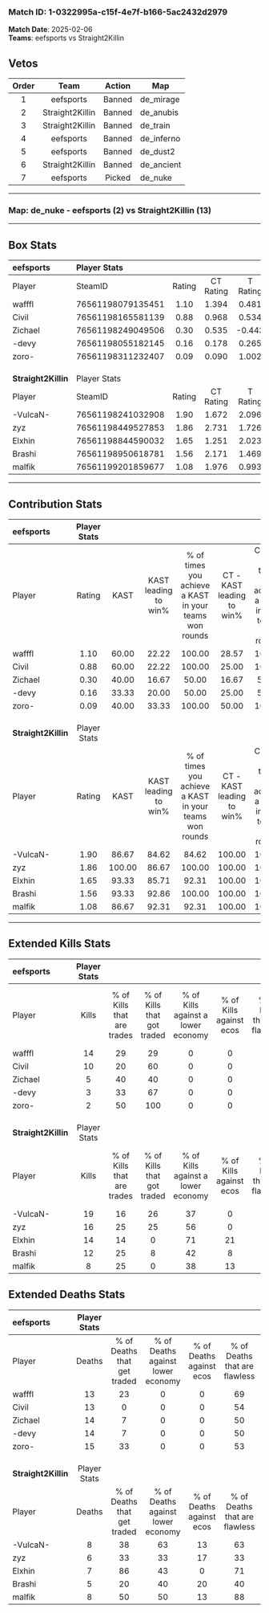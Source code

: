 ### Match ID: 1-0322995a-c15f-4e7f-b166-5ac2432d2979  
**Match Date**: 2025-02-06  
**Teams**: eefsports vs Straight2Killin  

## Vetos  

| Order | Team | Action | Map |
| :---: | :--: | :----: | --- |
| 1 | eefsports | Banned | de_mirage |
| 2 | Straight2Killin | Banned | de_anubis |
| 3 | Straight2Killin | Banned | de_train |
| 4 | eefsports | Banned | de_inferno |
| 5 | eefsports | Banned | de_dust2 |
| 6 | Straight2Killin | Banned | de_ancient |
| 7 | eefsports | Picked | de_nuke |

---  

### **Map**: de_nuke - eefsports (2) vs Straight2Killin (13)  
---  

## Box Stats  

| **eefsports**       | Player Stats      |        |           |          |        |       |       |         |        |      |     |
| :- | :- | :-: | :-: | :-: | :-: | :-: | :-: | :-: | :-: | :-: | :-: |
| Player              | SteamID           | Rating | CT Rating | T Rating |  KAST  |  ADR  | Kills | Assists | Deaths | K/D  | HS% |
| wafffl              | 76561198079135451 |  1.10  |   1.394   |  0.481   | 60.00  | 77.3  |  14   |    2    |   13   | 1.08 | 42  |
| Civil               | 76561198165581139 |  0.88  |   0.968   |  0.534   | 60.00  | 81.4  |  10   |    1    |   13   | 0.77 | 40  |
| Zichael             | 76561198249049506 |  0.30  |   0.535   |  -0.443  | 40.00  | 47.9  |   5   |    1    |   14   | 0.36 | 20  |
| -devy               | 76561198055182145 |  0.16  |   0.178   |  0.265   | 33.33  | 51.5  |   3   |    2    |   14   | 0.21 |  0  |
| zoro-               | 76561198311232407 |  0.09  |   0.090   |  1.002   | 40.00  | 39.3  |   2   |    5    |   15   | 0.13 | 50  |
|                     |                   |        |           |          |        |       |       |         |        |      |     |
|                     |                   |        |           |          |        |       |       |         |        |      |     |
|                     |                   |        |           |          |        |       |       |         |        |      |     |
| **Straight2Killin** | Player Stats      |        |           |          |        |       |       |         |        |      |     |
| Player              | SteamID           | Rating | CT Rating | T Rating |  KAST  |  ADR  | Kills | Assists | Deaths | K/D  | HS% |
| -VulcaN-            | 76561198241032908 |  1.90  |   1.672   |  2.096   | 86.67  | 120.7 |  19   |    2    |   8    | 2.38 | 52  |
| zyz                 | 76561198449527853 |  1.86  |   2.731   |  1.726   | 100.00 | 105.0 |  16   |    3    |   6    | 2.67 | 43  |
| Elxhin              | 76561198844590032 |  1.65  |   1.251   |  2.023   | 93.33  | 102.0 |  14   |    4    |   7    | 2.00 | 50  |
| Brashi              | 76561198950618781 |  1.56  |   2.171   |  1.469   | 93.33  | 85.3  |  12   |    4    |   5    | 2.40 | 58  |
| malfik              | 76561199201859677 |  1.08  |   1.976   |  0.993   | 86.67  | 60.1  |   8   |    3    |   8    | 1.00 | 50  |
---  

## Contribution Stats  

| **eefsports**       | Player Stats |        |                      |                                                        |                           |                                                             |                          |                                                            |
| :- | :-: | :-: | :-: | :-: | :-: | :-: | :-: | :-: |
| Player              |    Rating    |  KAST  | KAST leading to win% | % of times you achieve a KAST in your teams won rounds | CT - KAST leading to win% | CT - % of times you achieve a KAST in your teams won rounds | T - KAST leading to win% | T - % of times you achieve a KAST in your teams won rounds |
| wafffl              |     1.10     | 60.00  |        22.22         |                         100.00                         |           28.57           |                           100.00                            |           0.00           |                            0.00                            |
| Civil               |     0.88     | 60.00  |        22.22         |                         100.00                         |           25.00           |                           100.00                            |           0.00           |                            0.00                            |
| Zichael             |     0.30     | 40.00  |        16.67         |                         50.00                          |           16.67           |                            50.00                            |           0.00           |                            0.00                            |
| -devy               |     0.16     | 33.33  |        20.00         |                         50.00                          |           25.00           |                            50.00                            |           0.00           |                            0.00                            |
| zoro-               |     0.09     | 40.00  |        33.33         |                         100.00                         |           50.00           |                           100.00                            |           0.00           |                            0.00                            |
|                     |              |        |                      |                                                        |                           |                                                             |                          |                                                            |
|                     |              |        |                      |                                                        |                           |                                                             |                          |                                                            |
|                     |              |        |                      |                                                        |                           |                                                             |                          |                                                            |
| **Straight2Killin** | Player Stats |        |                      |                                                        |                           |                                                             |                          |                                                            |
| Player              |    Rating    |  KAST  | KAST leading to win% | % of times you achieve a KAST in your teams won rounds | CT - KAST leading to win% | CT - % of times you achieve a KAST in your teams won rounds | T - KAST leading to win% | T - % of times you achieve a KAST in your teams won rounds |
| -VulcaN-            |     1.90     | 86.67  |        84.62         |                         84.62                          |          100.00           |                           100.00                            |          80.00           |                           80.00                            |
| zyz                 |     1.86     | 100.00 |        86.67         |                         100.00                         |          100.00           |                           100.00                            |          83.33           |                           100.00                           |
| Elxhin              |     1.65     | 93.33  |        85.71         |                         92.31                          |          100.00           |                           100.00                            |          81.82           |                           90.00                            |
| Brashi              |     1.56     | 93.33  |        92.86         |                         100.00                         |          100.00           |                           100.00                            |          90.91           |                           100.00                           |
| malfik              |     1.08     | 86.67  |        92.31         |                         92.31                          |          100.00           |                           100.00                            |          90.00           |                           90.00                            |
---  

## Extended Kills Stats  

| **eefsports**       | Player Stats |                            |                            |                                    |                         |                              |                                 |                                       |                    |           |
| :- | :-: | :-: | :-: | :-: | :-: | :-: | :-: | :-: | :-: | :-: |
| Player              |    Kills     | % of Kills that are trades | % of Kills that got traded | % of Kills against a lower economy | % of Kills against ecos | % of Kills that are flawless | % of Kills that are close duels | % of Kills that are assisted by flash | Pistol Round Kills | AWP Kills |
| wafffl              |      14      |             29             |             29             |                 0                  |            0            |              57              |                0                |                   0                   |         2          |     0     |
| Civil               |      10      |             20             |             60             |                 0                  |            0            |              60              |                0                |                   0                   |         1          |     0     |
| Zichael             |      5       |             40             |             40             |                 0                  |            0            |              80              |                0                |                   0                   |         0          |     0     |
| -devy               |      3       |             33             |             67             |                 0                  |            0            |              33              |                0                |                   0                   |         0          |     0     |
| zoro-               |      2       |             50             |            100             |                 0                  |            0            |              50              |                0                |                   0                   |         0          |     0     |
|                     |              |                            |                            |                                    |                         |                              |                                 |                                       |                    |           |
|                     |              |                            |                            |                                    |                         |                              |                                 |                                       |                    |           |
|                     |              |                            |                            |                                    |                         |                              |                                 |                                       |                    |           |
| **Straight2Killin** | Player Stats |                            |                            |                                    |                         |                              |                                 |                                       |                    |           |
| Player              |    Kills     | % of Kills that are trades | % of Kills that got traded | % of Kills against a lower economy | % of Kills against ecos | % of Kills that are flawless | % of Kills that are close duels | % of Kills that are assisted by flash | Pistol Round Kills | AWP Kills |
| -VulcaN-            |      19      |             16             |             26             |                 37                 |            0            |              63              |               16                |                   0                   |         3          |     0     |
| zyz                 |      16      |             25             |             25             |                 56                 |            0            |              50              |               13                |                   0                   |         1          |     0     |
| Elxhin              |      14      |             14             |             0              |                 71                 |           21            |              57              |               14                |                   0                   |         0          |     0     |
| Brashi              |      12      |             25             |             8              |                 42                 |            8            |              42              |                8                |                   0                   |         2          |     0     |
| malfik              |      8       |             25             |             0              |                 38                 |           13            |              63              |               25                |                  13                   |         4          |     0     |
## Extended Deaths Stats  

| **eefsports**       | Player Stats |                             |                                   |                          |                               |                            |                           |               |
| :- | :-: | :-: | :-: | :-: | :-: | :-: | :-: | :-: |
| Player              |    Deaths    | % of Deaths that get traded | % of Deaths against lower economy | % of Deaths against ecos | % of Deaths that are flawless | % of Deaths that are close | % of Deaths while blinded | Deaths to AWP |
| wafffl              |      13      |             23              |                 0                 |            0             |              69               |             15             |             0             |       0       |
| Civil               |      13      |              0              |                 0                 |            0             |              54               |             15             |             0             |       0       |
| Zichael             |      14      |              7              |                 0                 |            0             |              50               |             7              |             7             |       0       |
| -devy               |      14      |              7              |                 0                 |            0             |              50               |             21             |             0             |       0       |
| zoro-               |      15      |             33              |                 0                 |            0             |              53               |             13             |             0             |       0       |
|                     |              |                             |                                   |                          |                               |                            |                           |               |
|                     |              |                             |                                   |                          |                               |                            |                           |               |
|                     |              |                             |                                   |                          |                               |                            |                           |               |
| **Straight2Killin** | Player Stats |                             |                                   |                          |                               |                            |                           |               |
| Player              |    Deaths    | % of Deaths that get traded | % of Deaths against lower economy | % of Deaths against ecos | % of Deaths that are flawless | % of Deaths that are close | % of Deaths while blinded | Deaths to AWP |
| -VulcaN-            |      8       |             38              |                63                 |            13            |              63               |             0              |             0             |       0       |
| zyz                 |      6       |             33              |                33                 |            17            |              33               |             0              |             0             |       0       |
| Elxhin              |      7       |             86              |                43                 |            0             |              71               |             0              |             0             |       0       |
| Brashi              |      5       |             20              |                40                 |            20            |              40               |             0              |             0             |       0       |
| malfik              |      8       |             50              |                50                 |            13            |              88               |             0              |             0             |       0       |
